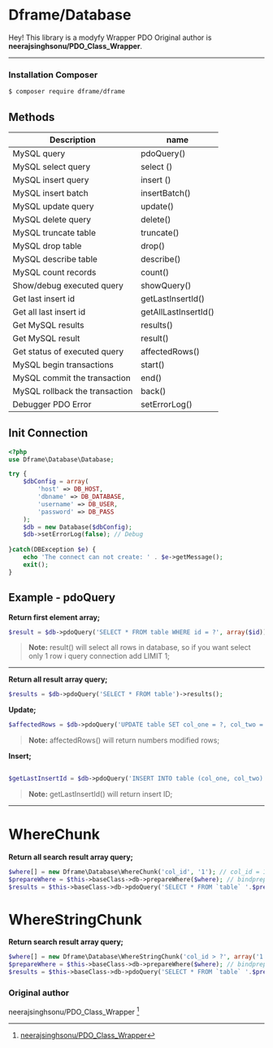 Dframe/Database
===================


Hey! This library is a modyfy Wrapper PDO  Original author is **neerajsinghsonu/PDO_Class_Wrapper**.  

----------


### Installation Composer

```sh
$ composer require dframe/dframe
```


Methods
-------------
Description | name
-------- | ---
MySQL query                         |        pdoQuery()
MySQL select query                  |        select ()
MySQL insert query                  |        insert ()
MySQL insert batch                  |        insertBatch()
MySQL update query                  |        update()
MySQL delete query                  |        delete()
MySQL truncate table                |        truncate()
MySQL drop table                    |        drop()
MySQL describe table                |        describe()
MySQL count records                 |        count()
Show/debug executed query           |        showQuery()
Get last insert id                  |        getLastInsertId()
Get all last insert id              |        getAllLastInsertId()
Get MySQL results                   |        results()
Get MySQL result                    |        result()
Get status of executed query        |        affectedRows()
MySQL begin transactions            |        start()
MySQL commit the transaction        |        end()
MySQL rollback the transaction      |        back()
Debugger PDO Error                  |        setErrorLog()


Init Connection
-------------
```php
<?php 
use Dframe\Database\Database;

try {
	$dbConfig = array(
		'host' => DB_HOST,
		'dbname' => DB_DATABASE,
		'username' => DB_USER,
		'password' => DB_PASS
	);
	$db = new Database($dbConfig);
	$db->setErrorLog(false); // Debug
	
}catch(DBException $e) {
	echo 'The connect can not create: ' . $e->getMessage(); 
	exit();
}

```


Example - pdoQuery
-------------------
**Return first element array;**
```php
$result = $db->pdoQuery('SELECT * FROM table WHERE id = ?', array($id))->result();

```
> **Note:** result() will select all rows in database, so if you want select only 1 row i query connection add LIMIT 1;


----------

**Return all result array query;**
```php
$results = $db->pdoQuery('SELECT * FROM table')->results();
```

**Update;**
```php
$affectedRows = $db->pdoQuery('UPDATE table SET col_one = ?, col_two = ?', array($col_one, $col_two))->affectedRows();
```
> **Note:** affectedRows() will return numbers modified rows;


**Insert;**
```php
 
$getLastInsertId = $db->pdoQuery('INSERT INTO table (col_one, col_two) VALUES (?,?)', array($col_one, $col_two))->getLastInsertId();
```
> **Note:** getLastInsertId() will return insert ID;
> 

----------

WhereChunk
===================

**Return all search result array query;**
```php
$where[] = new Dframe\Database\WhereChunk('col_id', '1'); // col_id = 1
$prepareWhere = $this->baseClass->db->prepareWhere($where); // bindprepare
$results = $this->baseClass->db->pdoQuery('SELECT * FROM `table` '.$prepareWhere->getWhere(), $prepareWhere->getParams())->results();  //Auto bind parms
```
WhereStringChunk
===================

**Return search result array query;**
```php
$where[] = new Dframe\Database\WhereStringChunk('col_id > ?', array('1')); // col_id > 1
$prepareWhere = $this->baseClass->db->prepareWhere($where); // bindprepare
$results = $this->baseClass->db->pdoQuery('SELECT * FROM `table` '.$prepareWhere->getWhere(), $prepareWhere->getParams())->results(); //Auto bind parms
```

### Original author

neerajsinghsonu/PDO_Class_Wrapper [^neerajsinghsonu/PDO_Class_Wrapper]

  [^neerajsinghsonu/PDO_Class_Wrapper]: [neerajsinghsonu/PDO_Class_Wrapper](https://github.com/neerajsinghsonu/PDO_Class_Wrapper)
